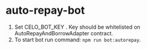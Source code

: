 # auto-repay-bot

1. Set CELO_BOT_KEY . Key should be whitelisted on AutoRepayAndBorrowAdapter contract.
2. To start bot run command: `npm run bot:autorepay`.